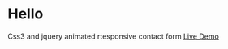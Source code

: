 # Hello
Css3 and jquery animated rtesponsive contact form
<a href="http://codepen.io/speeedsam/pen/dGLYBj">Live Demo</a>
